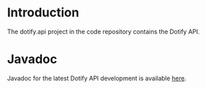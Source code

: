 # Introduction #
The dotify.api project in the code repository contains the Dotify API.

# Javadoc #
Javadoc for the latest Dotify API development is available [here](http://files.pef-format.org/javadoc/dotify-api/).